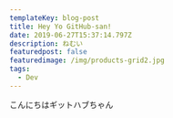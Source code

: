 ```yaml
---
templateKey: blog-post
title: Hey Yo GitHub-san!
date: 2019-06-27T15:37:14.797Z
description: ねむい
featuredpost: false
featuredimage: /img/products-grid2.jpg
tags:
  - Dev
---
```

こんにちはギットハブちゃん
